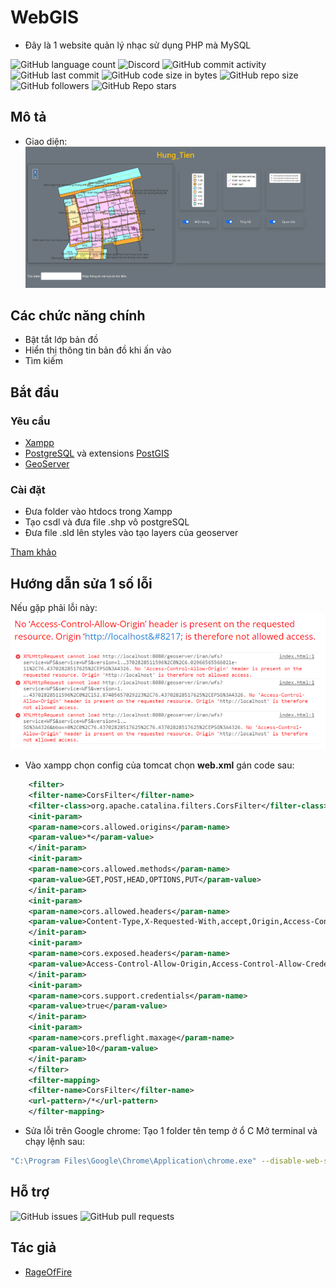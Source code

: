 # WebGIS

* Đây là 1 website quản lý nhạc sử dụng PHP mà MySQL

![GitHub language count](https://img.shields.io/github/languages/count/RageOfFire/WebGIS)
![Discord](https://img.shields.io/discord/752171524919918672)
![GitHub commit activity](https://img.shields.io/github/commit-activity/m/RageOfFire/WebGIS)
![GitHub last commit](https://img.shields.io/github/last-commit/RageOfFire/WebGIS)
![GitHub code size in bytes](https://img.shields.io/github/languages/code-size/RageOfFire/WebGIS)
![GitHub repo size](https://img.shields.io/github/repo-size/RageOfFire/WebGIS)
![GitHub followers](https://img.shields.io/github/followers/RageOfFire)
![GitHub Repo stars](https://img.shields.io/github/stars/RageOfFire/WebGIS)

## Mô tả

* Giao diện:
![Giao diện](/img/giaodien.png?raw=true "Giao diện")

## Các chức năng chính

* Bật tắt lớp bản đồ
* Hiển thị thông tin bản đồ khi ấn vào
* Tìm kiếm

## Bắt đầu

### Yêu cầu

* [Xampp](https://www.apachefriends.org/download.html)
* [PostgreSQL](https://www.postgresql.org/download/) và extensions [PostGIS](https://postgis.net/install/)
* [GeoServer](https://geoserver.org/download/)

### Cài đặt

* Đưa folder vào htdocs trong Xampp
* Tạo csdl và đưa file .shp vô postgreSQL
* Đưa file .sld lên styles vào tạo layers của geoserver

[Tham khảo](https://cuongdx313.wordpress.com/2016/04/07/webgis-voi-geoserver-postgis-openlayer-bai-1-tao-database-voi-postgresql-va-postgis/)

## Hướng dẫn sửa 1 số lỗi

Nếu gặp phải lỗi này:
![Lỗi](/img/Error.png?raw=true "Lỗi")

* Vào xampp chọn config của tomcat chọn **web.xml** gán code sau:

```xml
    <filter>
    <filter-name>CorsFilter</filter-name>
    <filter-class>org.apache.catalina.filters.CorsFilter</filter-class>
    <init-param>
    <param-name>cors.allowed.origins</param-name>
    <param-value>*</param-value>
    </init-param>
    <init-param>
    <param-name>cors.allowed.methods</param-name>
    <param-value>GET,POST,HEAD,OPTIONS,PUT</param-value>
    </init-param>
    <init-param>
    <param-name>cors.allowed.headers</param-name>
    <param-value>Content-Type,X-Requested-With,accept,Origin,Access-Control-Request-Method,Access-Control-Request-Headers</param-value>
    </init-param>
    <init-param>
    <param-name>cors.exposed.headers</param-name>
    <param-value>Access-Control-Allow-Origin,Access-Control-Allow-Credentials</param-value>
    </init-param>
    <init-param>
    <param-name>cors.support.credentials</param-name>
    <param-value>true</param-value>
    </init-param>
    <init-param>
    <param-name>cors.preflight.maxage</param-name>
    <param-value>10</param-value>
    </init-param>
    </filter>
    <filter-mapping>
    <filter-name>CorsFilter</filter-name>
    <url-pattern>/*</url-pattern>
    </filter-mapping>
```

* Sửa lỗi trên Google chrome:
Tạo 1 folder tên temp ở ổ C
Mở terminal và chạy lệnh sau:

```sh
"C:\Program Files\Google\Chrome\Application\chrome.exe" --disable-web-security --disable-gpu --user-data-dir=C:\temp

```

## Hỗ trợ

![GitHub issues](https://img.shields.io/github/issues/RageOfFire/KoraBot)
![GitHub pull requests](https://img.shields.io/github/issues-pr/RageOfFire/KoraBot)

## Tác giả

* [RageOfFire](https://github.com/RageOfFire)
